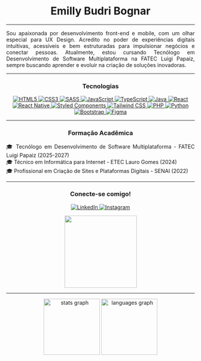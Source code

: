 <div align="center">
  
  <h1> Emilly Budri Bognar </h1>
  
</div>

---

<p align="justify">Sou apaixonada por desenvolvimento front-end e mobile, com um olhar especial para UX Design. Acredito no poder de experiências digitais intuitivas, acessíveis e bem estruturadas para impulsionar negócios e conectar pessoas. Atualmente, estou cursando Tecnólogo em Desenvolvimento de Software Multiplataforma na FATEC Luigi Papaiz, sempre buscando aprender e evoluir na criação de soluções inovadoras.</p>

---

<div align="center">
  <h3>Tecnologias</h3>
</div>

<p align="center">
  <a href="#">
    <img src="https://img.shields.io/badge/html5-%23E34F26.svg?style=for-the-badge&logo=html5&logoColor=white" alt="HTML5">
  </a>
  <a href="#">
    <img src="https://img.shields.io/badge/css3-%231572B6.svg?style=for-the-badge&logo=css3&logoColor=white" alt="CSS3">
  </a>
  <a href="#">
    <img src="https://img.shields.io/badge/sass-%23CC6699.svg?style=for-the-badge&logo=sass&logoColor=white" alt="SASS">
  </a>
  <a href="#">
    <img src="https://img.shields.io/badge/javascript-%23F7DF1E.svg?style=for-the-badge&logo=javascript&logoColor=%23323330" alt="JavaScript">
  </a>
  <a href="#">
    <img src="https://img.shields.io/badge/typescript-%23007ACC.svg?style=for-the-badge&logo=typescript&logoColor=white" alt="TypeScript">
  </a>
  <a href="#">
    <img src="https://img.shields.io/badge/java-%23ED8B00.svg?style=for-the-badge&logo=java&logoColor=white" alt="Java">
  </a>
  <a href="#">
    <img src="https://img.shields.io/badge/react-%2361DAFB.svg?style=for-the-badge&logo=react&logoColor=%2320232a" alt="React">
  </a>
  <a href="#">
    <img src="https://img.shields.io/badge/react_native-%230078D7.svg?style=for-the-badge&logo=react&logoColor=white" alt="React Native">
  </a>
  <a href="#">
    <img src="https://img.shields.io/badge/styled_components-%23DB7093.svg?style=for-the-badge&logo=styled-components&logoColor=white" alt="Styled Components">
  </a>
  <a href="#">
    <img src="https://img.shields.io/badge/tailwind-%2306B6D4.svg?style=for-the-badge&logo=tailwindcss&logoColor=white" alt="Tailwind CSS">
  </a>
  <a href="#">
    <img src="https://img.shields.io/badge/php-%234F5B93.svg?style=for-the-badge&logo=php&logoColor=white" alt="PHP">
  </a>
  <a href="#">
    <img src="https://img.shields.io/badge/python-%233776AB.svg?style=for-the-badge&logo=python&logoColor=white" alt="Python">
  </a>
  <a href="#">
    <img src="https://img.shields.io/badge/bootstrap-%237952B3.svg?style=for-the-badge&logo=bootstrap&logoColor=white" alt="Bootstrap">
  </a>
  <a href="#">
    <img src="https://img.shields.io/badge/figma-%23F24E1E.svg?style=for-the-badge&logo=figma&logoColor=white" alt="Figma">
  </a>
</p>

---

<div align="center">
  <h3>Formação Acadêmica</h3>
</div>

<p align="justify">
  🎓 Tecnólogo em Desenvolvimento de Software Multiplataforma - FATEC Luigi Papaiz (2025-2027)<br>
  🎓 Técnico em Informática para Internet - ETEC Lauro Gomes (2024)<br>
  🎓 Profissional em Criação de Sites e Plataformas Digitais - SENAI (2022)
</p>

---

<div align="center">
  <h3>Conecte-se comigo!</h3>
</div>

<p align="center">
  <a href="https://www.linkedin.com/in/emilly-budri-bognar/" target="_blank">
    <img src="https://img.shields.io/badge/LinkedIn-%230A66C2.svg?style=for-the-badge&logo=linkedin&logoColor=white" alt="LinkedIn">
  </a>
  <a href="https://www.instagram.com/emillybudri/" target="_blank">
    <img src="https://img.shields.io/badge/Instagram-%23E4405F.svg?style=for-the-badge&logo=instagram&logoColor=white" alt="Instagram">
  </a>
</p>

<div align="center">
  <img src="https://64.media.tumblr.com/2cb1077cabf41ca64126cb77a671ba49/590a3fe368398367-1d/s400x600/27a97080bf089ca3ad8fe55f173750cf9a7bb711.gifv" width="193" height="193" />
</div>

---

<div align="center">
  <img src="https://github-readme-stats.vercel.app/api?username=EmillyBudriBognar&hide_title=false&hide_rank=false&show_icons=true&include_all_commits=true&count_private=true&disable_animations=false&theme=dracula&locale=pt-br&hide_border=false&order=1" height="150" alt="stats graph" />
  <img src="https://github-readme-stats.vercel.app/api/top-langs?username=EmillyBudriBognar&locale=en&hide_title=false&layout=compact&card_width=320&langs_count=5&theme=dracula&hide_border=false&order=2" height="150" alt="languages graph" />
</div>
